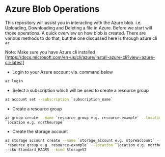 # Azure Blob Operations

This repository will assist you in interacting with the Azure blob. i.e. Uploading, Downloading and Deleting a file in Azure.
Before we start will those operations. A quick overview on how blob is created.
There are various methods to do that, but the one discussed here is through azure cli `az`

Note: Make sure you have Azure cli installed [https://docs.microsoft.com/en-us/cli/azure/install-azure-cli?view=azure-cli-latest]

- Login to your Azure account via. command below
```bash
az login
```

- Select a subscription which will be used to create a resource group
```bash
az account set --subscription `subscription_name`
```

- Create a resource group 
```bash
az group create --name `resource_group e.g. resource-example` --location \
`location e.g. northeurope`
```

- Create the storage account 
```bash
az storage account create --name `storage_account e.g. storeaccount` --resource-group \
`resource_group e.g. resource-example` --location `location e.g. northeurope` \
--sku Standard_RAGRS --kind StorageV2
```


